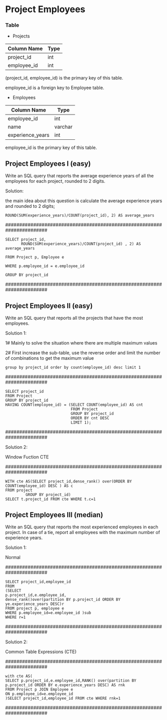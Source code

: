 # Project Employees 

### Table 
* Projects 

Column Name | Type
---- | ---
project_id | int
employee_id |  int    

(project_id, employee_id) is the primary key of this table.

employee_id is a foreign key to Employee table.
* Employees

Column Name | Type
---- | ---
employee_id      | int     
name             | varchar 
 experience_years | int    

employee_id is the primary key of this table.

## Project Employees I (easy)
Write an SQL query that reports the average experience years of all the employees for each project, rounded to 2 digits.

Solution: 

the main idea about this question is calculate the average experience years and rounded to 2 digits; 
```
ROUND(SUM(experience_years)/COUNT(project_id), 2) AS average_years
```

#######################################################################
```
SELECT project_id, 
       ROUND(SUM(experience_years)/COUNT(project_id) , 2) AS average_years
       
FROM Project p, Employee e

WHERE p.employee_id = e.employee_id

GROUP BY project_id
```
#######################################################################

## Project Employees II (easy)
Write an SQL query that reports all the projects that have the most employees.

Solution 1:

1# Mainly to solve the situation where there are multiple maximum values

2# First increase the sub-table, use the reverse order and limit the number of combinations to get the maximum value
```
group by project_id order by count(employee_id) desc limit 1
```

#######################################################################
```
SELECT project_id 
FROM Project
GROUP BY project_id
HAVING COUNT(employee_id) = (SELECT COUNT(employee_id) AS cnt
                             FROM Project
                             GROUP BY project_id
                             ORDER BY cnt DESC
                             LIMIT 1);
```
#######################################################################

Solution 2:

Window Fuction  CTE

#######################################################################
```
WITH cte AS(SELECT project_id,dense_rank() over(ORDER BY COUNT(employee_id) DESC ) AS c
FROM project
         GROUP BY project_id)
SELECT t.project_id FROM cte WHERE t.c=1 
```

## Project Employees III (median)
Write an SQL query that reports the most experienced employees in each project. In case of a tie, report all employees with the maximum number of experience years.

Solution 1: 

Normal

#######################################################################
```
SELECT project_id,employee_id
FROM
(SELECT
p.project_id,e.employee_id,
dense_rank()over(partition BY p.project_id ORDER BY ye.experience_years DESC)r
FROM project p, employee e
WHERE p.employee_id=e.employee_id )sub
WHERE r=1
```
#######################################################################

Solution 2: 

Common Table Expressions (CTE)

#######################################################################
```
with cte AS(
SELECT p.project_id,e.employee_id,RANK() over(partition BY p.project_id ORDER BY e.experience_years DESC) AS rnk
FROM Project p JOIN Employee e
ON p.employee_id=e.employee_id
)SELECT project_id,employee_id FROM cte WHERE rnk=1
```
#######################################################################
